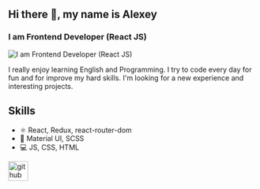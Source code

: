 ## Hi there 👋, my name is Alexey
### I am Frontend Developer (React JS)
![I am Frontend Developer (React JS)](https://media.giphy.com/media/13UZisxBxkjPwI/giphy.gif?raw=true)

I really enjoy learning English and Programming. I try to code every day for fun and for improve my hard skills. I'm looking for a new experience and interesting projects.

## Skills
* :atom_symbol: React, Redux, react-router-dom
* :cherry_blossom: Material UI, SCSS
* :computer: JS, CSS, HTML 

[<img src='https://cdn.jsdelivr.net/npm/simple-icons@3.0.1/icons/github.svg' alt='github' height='40'>](https://github.com/AlexForw)  
